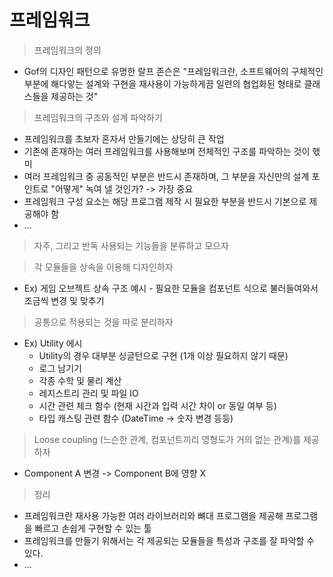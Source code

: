 # 프레임워크

> 프레임워크의 정의

- Gof의 디자인 패턴으로 유명한 랄프 존슨은 "프레임워크란, 소프트웨어의 구체적인 부분에 해다앟는 설계와 구현을 재사용이 가능하게끔 일련의 협업화된 형태로 클래스들을 제공하는 것"

> 프레임워크의 구조와 설계 파악하기

- 프레임워크를 초보자 혼자서 만들기에는 상당히 큰 작업
- 기존에 존재하는 여러 프레임워크를 사용해보며 전체적인 구조를 파악하는 것이 핷미
- 여러 프레임워크 중 공동적인 부분은 반드시 존재하며, 그 부분을 자신만의 설계 포인트로 "어떻게" 녹여 낼 것인가? -> 가장 중요
- 프레임워크 구성 요소는 해당 프로그램 제작 시 필요한 부분을 반드시 기본으로 제공해야 함
- ...

> 자주, 그리고 반독 사용되는 기능들을 분류하고 모으자

> 각 모듈들을 상속을 이용해 디자인하자

- Ex) 게임 오브젝트 상속 구조 예시 - 필요한 모듈을 컴포넌트 식으로 불러들여와서 조금씩 변경 및 맞추기

> 공통으로 적용되는 것을 따로 분리하자

- Ex) Utility 에시
  - Utility의 경우 대부분 싱글턴으로 구현 (1개 이상 필요하지 않기 때문)
  - 로그 남기기
  - 각종 수학 및 물리 계산
  - 레지스트리 관리 및 파일 IO
  - 시간 관련 체크 함수 (현재 시간과 입력 시간 차이 or 동일 여부 등)
  - 타입 캐스팅 관련 함수 (DateTime -> 숫자 변경 등등)

> Loose coupling (느슨한 관계, 컴포넌트끼리 영형도가 거의 없는 관계)를 제공하자
- Component A 변경 -> Component B에 영향 X


> 정리 
- 프레임워크란 재사용 가능한 여러 라이브러리와 뼈대 프로그램을 제공해 프로그램을 빠르고 손쉽게 구현할 수 있는 툴
- 프레임워크를 만들기 위해서는 각 제공되는 모듈들을 특성과 구조를 잘 파악할 수 있다.
- ...